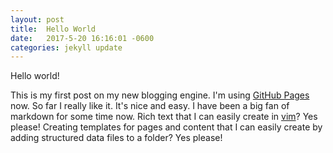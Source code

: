```yaml
---
layout: post
title:  Hello World
date:   2017-5-20 16:16:01 -0600
categories: jekyll update
---
```


Hello world!

This is my first post on my new blogging engine. I'm using [GitHub Pages](https://pages.github.com/) now.
So far I really like it.  It's nice and easy.  I have been a big fan of markdown for some time now.  Rich 
text that I can easily create in [vim](vim.org)?  Yes please!  Creating templates for pages and content
that I can easily create by adding structured data files to a folder?  Yes please!



